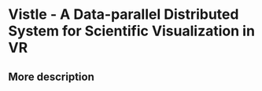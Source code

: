 # Vistle - A Data-parallel Distributed System for Scientific Visualization in VR

## More description
